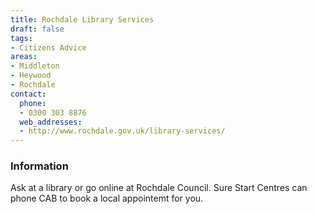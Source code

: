 ```yaml
---
title: Rochdale Library Services
draft: false
tags:
- Citizens Advice
areas:
- Middleton
- Heywood
- Rochdale
contact:
  phone:
  - 0300 303 8876
  web_addresses:
  - http://www.rochdale.gov.uk/library-services/
---
```


### Information
Ask at a library or go online at Rochdale Council.
Sure Start Centres can phone CAB to book a local
appointemt for you.

